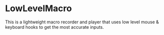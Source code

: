 # LowLevelMacro
This is a lightweight macro recorder and player that uses low level mouse &amp; keyboard hooks to get the most accurate inputs.
